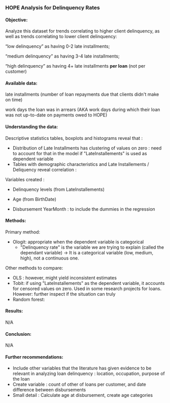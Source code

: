 ### HOPE Analysis for Delinquency Rates 

#### Objective:

Analyze this dataset for trends correlating to higher client delinquency, as well as trends correlating to lower client delinquency:

“low delinquency” as having 0-2 late installments; 

“medium delinquency” as having 3-4 late installments;

 “high delinquency” as having 4+ late installments **per loan** (not per customer)

#### Available data:

late installments (number of loan repayments due that clients didn't make on time)

work days the loan was in arrears (AKA work days during which their loan was not up-to-date on payments owed to HOPE)

#### Understanding the data: 

Descriptive statistics tables, boxplots and histograms reveal that :

- Distribution of Late Installments has clustering of values on zero : need to account for that in  the model if "LateInstallements" is used as dependent variable
- Tables with demographic characteristics and Late Installements / Deliquency reveal correlation :

Variables created :

- Delinquency levels (from LateInstallements)

- Age (from BirthDate)
- Disbursement YearMonth : to include the dummies in the regression

#### Methods: 

Primary method:

- Ologit: appropriate when the dependent variable is categorical
  -  "Delinquency rate" is the variable we are trying to explain (called the dependant variable) -> It is a categorical variable (low, medium, high), not a continuous one.

Other methods to compare:

- OLS : however, might yield inconsistent estimates
- Tobit: if using "LateInstallements" as the dependent variable, it accounts for censored values on zero. Used in some research projects for loans. However: further inspect if the situation can truly 
- Random forest:

#### Results:  

N/A

#### Conclusion:

N/A

#### Further recommendations:

- Include other variables that the literature has given evidence to be relevant in analyzing loan delinquency : location, occupation, purpose of the loan
- Create variable : count of other of loans per customer, and date difference between disbursements 
- Small detail : Calculate age at disbursement, create age categories